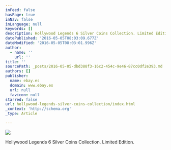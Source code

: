 ```yaml
---
inFeed: false
hasPage: true
inNav: false
inLanguage: null
keywords: []
description: Hollywood Legends 6 Silver Coins Collection. Limited Edition.
datePublished: '2016-05-05T08:03:09.677Z'
dateModified: '2016-05-05T08:03:01.996Z'
author:
  - name: ''
    url: ''
title: ''
sourcePath: _posts/2016-05-05-dbd388f3-16c2-454c-9e46-87cc0df2e393.md
authors: []
publisher:
  name: ebay.es
  domain: www.ebay.es
  url: null
  favicon: null
starred: false
url: hollywood-legends-silver-coins-collection/index.html
_context: 'http://schema.org'
_type: Article

---
```

![](https://s3-us-west-2.amazonaws.com/the-grid-img/p/2cea968a07e5a032de102d6e06afb61f0d053fe5.jpg)

Hollywood Legends 6 Silver Coins Collection. Limited Edition.